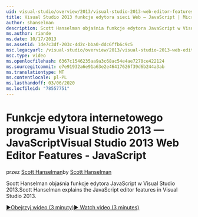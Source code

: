 ```yaml
---
uid: visual-studio/overview/2013/visual-studio-2013-web-editor-features-javascript
title: Visual Studio 2013 funkcje edytora sieci Web — JavaScript | Microsoft Docs
author: shanselman
description: Scott Hanselman objaśnia funkcje edytora JavaScript w Visual Studio 2013.
ms.author: riande
ms.date: 10/17/2013
ms.assetid: 1de7c3df-203c-4d2c-bba0-ddc6ffb6c9c5
msc.legacyurl: /visual-studio/overview/2013/visual-studio-2013-web-editor-features-javascript
msc.type: video
ms.openlocfilehash: 6367c1546235aa9a3c68ac54e4ae7270ce422124
ms.sourcegitcommit: e7e91932a6e91a63e2e46417626f39d6b244a3ab
ms.translationtype: MT
ms.contentlocale: pl-PL
ms.lasthandoff: 03/06/2020
ms.locfileid: "78557751"
---
```

# <a name="visual-studio-2013-web-editor-features---javascript"></a><span data-ttu-id="120d0-103">Funkcje edytora internetowego programu Visual Studio 2013 — JavaScript</span><span class="sxs-lookup"><span data-stu-id="120d0-103">Visual Studio 2013 Web Editor Features - JavaScript</span></span>

<span data-ttu-id="120d0-104">przez [Scott Hanselman](https://github.com/shanselman)</span><span class="sxs-lookup"><span data-stu-id="120d0-104">by [Scott Hanselman](https://github.com/shanselman)</span></span>

<span data-ttu-id="120d0-105">Scott Hanselman objaśnia funkcje edytora JavaScript w Visual Studio 2013.</span><span class="sxs-lookup"><span data-stu-id="120d0-105">Scott Hanselman explains the JavaScript editor features in Visual Studio 2013.</span></span>

[<span data-ttu-id="120d0-106">&#9654;Obejrzyj wideo (3 minuty)</span><span class="sxs-lookup"><span data-stu-id="120d0-106">&#9654; Watch video (3 minutes)</span></span>](https://channel9.msdn.com/Blogs/ASP-NET-Site-Videos/visual-studio-2013-web-editor-features-javascript)
